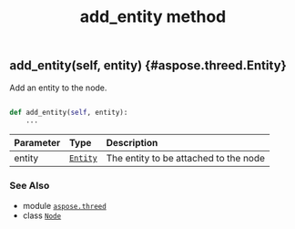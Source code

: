 ﻿---
title: add_entity method
second_title: Aspose.3D for Python via .NET API References
description: 
type: docs
weight: 30
url: /python-net/aspose.threed/node/add_entity/
is_root: false
---

## add_entity(self, entity) {#aspose.threed.Entity}

Add an entity to the node.



```python

def add_entity(self, entity):
    ...
```


| Parameter | Type | Description |
| :- | :- | :- |
| entity | [`Entity`](/3d/python-net/aspose.threed/entity) | The entity to be attached to the node |



### See Also
* module [`aspose.threed`](../../)
* class [`Node`](/3d/python-net/aspose.threed/node)
